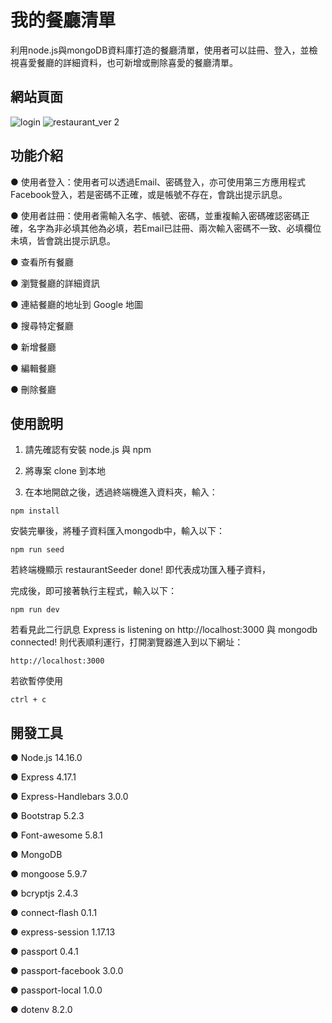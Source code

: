 # 我的餐廳清單
利用node.js與mongoDB資料庫打造的餐廳清單，使用者可以註冊、登入，並檢視喜愛餐廳的詳細資料，也可新增或刪除喜愛的餐廳清單。

## 網站頁面
![login](https://user-images.githubusercontent.com/118960946/218289821-f3bd573e-9d02-4b19-aa98-f4afa5cd22da.png)
![restaurant_ver 2](https://user-images.githubusercontent.com/118960946/209093789-ab2cfab0-af6f-412f-9209-181eaff7b5db.png)


## 功能介紹
● 使用者登入：使用者可以透過Email、密碼登入，亦可使用第三方應用程式Facebook登入，若是密碼不正確，或是帳號不存在，會跳出提示訊息。

● 使用者註冊：使用者需輸入名字、帳號、密碼，並重複輸入密碼確認密碼正確，名字為非必填其他為必填，若Email已註冊、兩次輸入密碼不一致、必填欄位未填，皆會跳出提示訊息。

● 查看所有餐廳

● 瀏覽餐廳的詳細資訊

● 連結餐廳的地址到 Google 地圖

● 搜尋特定餐廳

● 新增餐廳

● 編輯餐廳

● 刪除餐廳

## 使用說明
1. 請先確認有安裝 node.js 與 npm

2. 將專案 clone 到本地

3. 在本地開啟之後，透過終端機進入資料夾，輸入：
```
npm install
```
安裝完畢後，將種子資料匯入mongodb中，輸入以下：
```
npm run seed
```
若終端機顯示 restaurantSeeder done! 即代表成功匯入種子資料，

完成後，即可接著執行主程式，輸入以下：
```
npm run dev
```
若看見此二行訊息 Express is listening on http://localhost:3000 與 mongodb connected! 則代表順利運行，打開瀏覽器進入到以下網址：
```
http://localhost:3000
```
若欲暫停使用
```
ctrl + c
```

## 開發工具
● Node.js 14.16.0

● Express 4.17.1

● Express-Handlebars 3.0.0

● Bootstrap 5.2.3

● Font-awesome 5.8.1

● MongoDB

● mongoose 5.9.7

● bcryptjs 2.4.3

● connect-flash 0.1.1

● express-session 1.17.13

● passport 0.4.1

● passport-facebook 3.0.0

● passport-local 1.0.0

● dotenv 8.2.0


